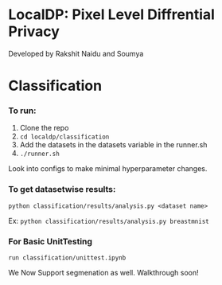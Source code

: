 # LocalDP: Pixel Level Diffrential Privacy

Developed by Rakshit Naidu and Soumya

# Classification

### To run: 
1. Clone the repo
2. `cd localdp/classification`
3. Add the datasets in the datasets variable in the runner.sh 
4. `./runner.sh`

Look into configs to make minimal hyperparameter changes.

### To get datasetwise results:
`python classification/results/analysis.py <dataset name>`

Ex: `python classification/results/analysis.py breastmnist`

### For Basic UnitTesting

`run classification/unittest.ipynb`


We Now Support segmenation as well. Walkthrough soon!
